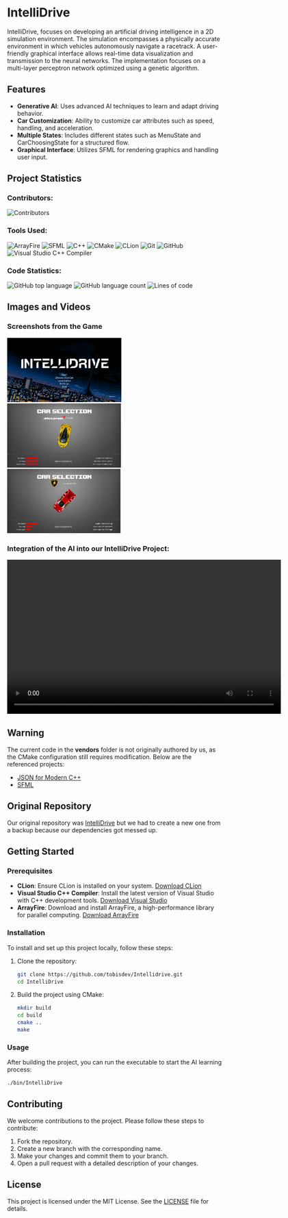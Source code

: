 # IntelliDrive

IntelliDrive, focuses on developing an artificial driving intelligence in a 2D simulation environment. The simulation encompasses a physically accurate environment in which vehicles autonomously navigate a racetrack. A user-friendly graphical interface allows real-time data visualization and transmission to the neural networks. The implementation focuses on a multi-layer perceptron network optimized using a genetic algorithm.

## Features
- **Generative AI**: Uses advanced AI techniques to learn and adapt driving behavior.
- **Car Customization**: Ability to customize car attributes such as speed, handling, and acceleration.
- **Multiple States**: Includes different states such as MenuState and CarChoosingState for a structured flow.
- **Graphical Interface**: Utilizes SFML for rendering graphics and handling user input.

## Project Statistics

### Contributors:
![Contributors](https://contributors-img.web.app/image?repo=tobisdev/Cpp-GenerativeAI)

### Tools Used:
<p align="left">
  <img src="https://external-content.duckduckgo.com/iu/?u=http%3A%2F%2Farrayfire.com%2Flogos%2Farrayfire_logo_whitebkgnd.png&f=1&nofb=1&ipt=492162a18381f8c743d1617b0cdd2ef9776b7e03b649b8cd46e15f8832ee63db&ipo=images" alt="ArrayFire" height="50">
  <img src="https://external-content.duckduckgo.com/iu/?u=https%3A%2F%2Fraw.githubusercontent.com%2Fdmitriy3342%2Fvs-template-sfml2.5.1-win-ping-pong%2Fmain%2Fdocs%2FSFML_LOGO.png&f=1&nofb=1&ipt=9de402d5957c3ccde66da24cd46b928e0111a22a656fe040d8ebb1cda77b6157&ipo=images" alt="SFML" height="50">
  <img src="https://upload.wikimedia.org/wikipedia/commons/1/18/ISO_C%2B%2B_Logo.svg" alt="C++" height="50">
  <img src="https://upload.wikimedia.org/wikipedia/commons/1/13/Cmake.svg" alt="CMake" height="50">
  <img src="https://external-content.duckduckgo.com/iu/?u=https%3A%2F%2Fresources.jetbrains.com%2Fstorage%2Fproducts%2Fcompany%2Fbrand%2Flogos%2FCLion_icon.png&f=1&nofb=1&ipt=917eb1a40af6a8bb0bf8cae02279d54e005c2dd5b83774b9a25d5eb49c36c2fe&ipo=images" alt="CLion" height="50">
  <img src="https://upload.wikimedia.org/wikipedia/commons/3/3f/Git_icon.svg" alt="Git" height="50">
  <img src="https://upload.wikimedia.org/wikipedia/commons/9/91/Octicons-mark-github.svg" alt="GitHub" height="50">
  <img src="https://external-content.duckduckgo.com/iu/?u=https%3A%2F%2Fpluspng.com%2Fimg-png%2Fvisual-studio-logo-png-visual-studio-code-logo-png-transparent-amp-svg-vector-pluspng-2400x2412.png&f=1&nofb=1&ipt=a8f263de14c51eb41fa2005f1d355f0050c031eabf6ea6d0ab999dbda0126725&ipo=images" alt="Visual Studio C++ Compiler" height="50">
</p>

### Code Statistics:
![GitHub top language](https://img.shields.io/github/languages/top/tobisdev/IntelliDrive)
![GitHub language count](https://img.shields.io/github/languages/count/tobisdev/IntelliDrive)
![Lines of code](https://tokei.rs/b1/github/tobisdev/IntelliDrive)

## Images and Videos

### Screenshots from the Game

<div class="image-container">
<img src="/resources/Screenshots/Screen1.png" alt="Screenshot 1" height="150">
<img src="/resources/Screenshots/Screen2.png" alt="Screenshot 2" height="150">
<img src="/resources/Screenshots/Screen3.png" alt="Screenshot 3" height="150">
</div>

### Integration of the AI into our IntelliDrive Project:

<video src="https://github.com/user-attachments/assets/edc46481-7c6f-4be0-9aa9-5d913305f719" width="640" height="360" controls>
Your browser does not support the video tag.
</video>

## Warning

The current code in the **vendors** folder is not originally authored by us, as the CMake configuration still requires modification. Below are the referenced projects:

- [JSON for Modern C++](https://github.com/nlohmann/json)
- [SFML](https://github.com/SFML/SFML)

## Original Repository

Our original repository was [IntelliDrive](https://github.com/voricc/IntelliDrive) but we had to create a new one from a backup because our dependencies got messed up.

## Getting Started

### Prerequisites

- **CLion**: Ensure CLion is installed on your system. [Download CLion](https://www.jetbrains.com/clion/download/)
- **Visual Studio C++ Compiler**: Install the latest version of Visual Studio with C++ development tools. [Download Visual Studio](https://visualstudio.microsoft.com/downloads/)
- **ArrayFire**: Download and install ArrayFire, a high-performance library for parallel computing. [Download ArrayFire](https://arrayfire.com/download)

### Installation
To install and set up this project locally, follow these steps:

1. Clone the repository:
    ```bash
    git clone https://github.com/tobisdev/Intellidrive.git
    cd IntelliDrive
    ```

2. Build the project using CMake:
    ```bash
    mkdir build
    cd build
    cmake ..
    make
    ```

### Usage
After building the project, you can run the executable to start the AI learning process:

```bash
./bin/IntelliDrive
```

## Contributing
We welcome contributions to the project. Please follow these steps to contribute:

1. Fork the repository.
2. Create a new branch with the corresponding name.
3. Make your changes and commit them to your branch.
4. Open a pull request with a detailed description of your changes.

## License

This project is licensed under the MIT License. See the [LICENSE](LICENSE) file for details.
